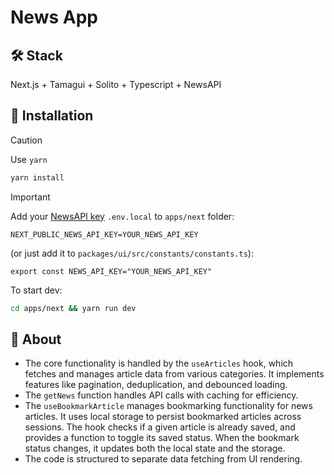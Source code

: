 # News App

## 🛠️ Stack

Next.js + Tamagui + Solito + Typescript + NewsAPI

## 🚀 Installation

> [!CAUTION]
> Use `yarn`

```bash
yarn install
```

> [!IMPORTANT]
> Add your [NewsAPI key](https://newsapi.org/account) `.env.local` to `apps/next` folder:
>
> `NEXT_PUBLIC_NEWS_API_KEY=YOUR_NEWS_API_KEY`
>
> (or just add it to `packages/ui/src/constants/constants.ts`):
>
> `export const NEWS_API_KEY="YOUR_NEWS_API_KEY"`

To start dev:

```bash
cd apps/next && yarn run dev
```

## 📖 About

- The core functionality is handled by the `useArticles` hook, which fetches and manages article data from various categories. It implements features like pagination, deduplication, and debounced loading.
- The `getNews` function handles API calls with caching for efficiency.
- The `useBookmarkArticle` manages bookmarking functionality for news articles. It uses local storage to persist bookmarked articles across sessions. The hook checks if a given article is already saved, and provides a function to toggle its saved status. When the bookmark status changes, it updates both the local state and the storage.
- The code is structured to separate data fetching from UI rendering.
